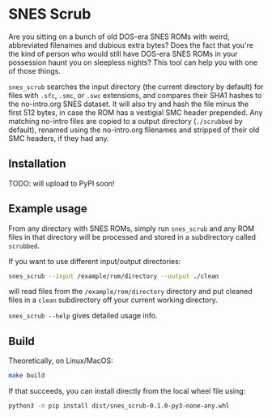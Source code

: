 # SNES Scrub

Are you sitting on a bunch of old DOS-era SNES ROMs with weird, abbreviated filenames and dubious extra bytes? Does the fact that you're the kind of person who would still have DOS-era SNES ROMs in your possession haunt you on sleepless nights? This tool can help you with one of those things.

`snes_scrub` searches the input directory (the current directory by default) for files with `.sfc`, `.smc`, or `.swc` extensions, and compares their SHA1 hashes to the no-intro.org SNES dataset. It will also try and hash the file minus the first 512 bytes, in case the ROM has a vestigial SMC header prepended. Any matching no-intro files are copied to a output directory (`./scrubbed` by default), renamed using the no-intro.org filenames and stripped of their old SMC headers, if they had any.

## Installation

TODO: will upload to PyPI soon!

## Example usage

From any directory with SNES ROMs, simply run `snes_scrub` and any ROM files in that directory will be processed and stored in a subdirectory called `scrubbed`.

If you want to use different input/output directories:

```sh
snes_scrub --input /example/rom/directory --output ./clean
```

will read files from the `/example/rom/directory` directory and put cleaned files in a `clean` subdirectory off your current working directory.

`snes_scrub --help` gives detailed usage info.

## Build

Theoretically, on Linux/MacOS:

```sh
make build
```

If that succeeds, you can install directly from the local wheel file using:

```sh
python3 -m pip install dist/snes_scrub-0.1.0-py3-none-any.whl
```
